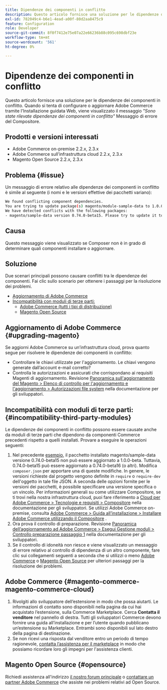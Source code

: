 ```yaml
---
title: Dipendenze dei componenti in conflitto
description: Questo articolo fornisce una soluzione per le dipendenze dei componenti in conflitto. Quando si tenta di configurare o aggiornare Adobe Commerce utilizzando l’Installazione guidata Web, viene visualizzato il messaggio di errore *"Sono state trovate dipendenze dei componenti in conflitto"* Compositore.
exl-id: 782049c4-b6e1-4ead-a00f-80d2aa8475c9
feature: Configuration
role: Developer
source-git-commit: 8f0f7412e75e07a22e66236b88c095c698dbf23e
workflow-type: tm+mt
source-wordcount: '561'
ht-degree: 0%

---
```


# Dipendenze dei componenti in conflitto

Questo articolo fornisce una soluzione per le dipendenze dei componenti in conflitto. Quando si tenta di configurare o aggiornare Adobe Commerce tramite l&#39;Installazione guidata Web, viene visualizzato il messaggio *&quot;Sono state rilevate dipendenze dei componenti in conflitto&quot;* Messaggio di errore del Compositore.

## Prodotti e versioni interessati

* Adobe Commerce on-premise 2.2.x, 2.3.x
* Adobe Commerce sull’infrastruttura cloud 2.2.x, 2.3.x
* Magento Open Source 2.2.x, 2.3.x


## Problema {#issue}

Un messaggio di errore relativo alle dipendenze dei componenti in conflitto è simile al seguente (i nomi e le versioni effettive dei pacchetti variano):

```bash
We found conflicting component dependencies.
You are trying to update package(s) magento/module-sample-data to 1.0.0-beta
We have detected conflicts with the following packages:
- magento/sample-data version 0.74.0-beta15. Please try to update it to one of the following package versions: 0.74.0-beta16, 0.74.0-beta14, 0.74.0-beta13, 0.74.0-beta12, 0.74.0-beta11, 0.74.0-beta10, 0.74.0-beta9, 0.74.0-beta8, 0.74.0-beta7
```

## Causa

Questo messaggio viene visualizzato se Composer non è in grado di determinare quali componenti installare o aggiornare.

## Soluzione

Due scenari principali possono causare conflitti tra le dipendenze dei componenti. Fai clic sullo scenario per ottenere i passaggi per la risoluzione dei problemi.

* [Aggiornamento di Adobe Commerce](#upgrading-magento)
* [Incompatibilità con moduli di terze parti:](#incompatibility-third-party-modules)
   * [Adobe Commerce (tutti i tipi di distribuzione)](#magento-commerce-magento-commerce-cloud)
   * [Magento Open Source](#opensource)

## Aggiornamento di Adobe Commerce {#upgrading-magento}

Se aggiorni Adobe Commerce su un’infrastruttura cloud, prova quanto segue per risolvere le dipendenze dei componenti in conflitto:

* Controllare le chiavi utilizzate per l&#39;aggiornamento. Le chiavi vengono generate dall’account e-mail corretto?
* Controlla le autorizzazioni e assicurati che corrispondano ai requisiti Magenti di aggiornamento. Revisione [Panoramica sull&#39;aggiornamento del Magento > Elenco di controllo per l&#39;aggiornamento e l&#39;aggiornamento > Autorizzazioni file system](https://devdocs.magento.com/guides/v2.3/comp-mgr/prereq/prereq_compman-checklist.html#perms) nella documentazione per gli sviluppatori.

## Incompatibilità con moduli di terze parti: {#incompatibility-third-party-modules}

Le dipendenze dei componenti in conflitto possono essere causate anche da moduli di terze parti che dipendono da componenti Commerce precedenti rispetto a quelli installati. Provare a eseguire le operazioni seguenti:

1. Nel precedente [esempio](#issue), il pacchetto installato magento/sample-data versione 0.74.0-beta15 non può essere aggiornato a 1.0.0-beta. Tuttavia, 0.74.0-beta15 può essere aggiornato a 0.74.0-beta16 (o altri). Modifica `composer.json` per apportare una di queste modifiche. In genere, le versioni richieste dal progetto vengono definite in `require` o `require-dev` dell&#39;oggetto in tale file JSON. A seconda delle opzioni fornite per le versioni dei pacchetti, è possibile specificare una versione specifica o un vincolo. Per informazioni generali su come utilizzare Compositore, se ti trovi nella nostra infrastruttura cloud, puoi fare riferimento a [Cloud per Adobe Commerce > Tecnologie e requisiti > Compositore](https://devdocs.magento.com/cloud/reference/cloud-composer.html#files) nella documentazione per gli sviluppatori. Se utilizzi Adobe Commerce on-premise, consulta [Adobe Commerce > Guida all’installazione > Installare Adobe Commerce utilizzando il Compositore](https://devdocs.magento.com/guides/v2.4/install-gde/composer.html) .
1. Ora prova il controllo di preparazione. Revisione [Panoramica dell’aggiornamento ad Adobe Commerce > Esegui Gestione moduli > Controllo preparazione passaggio 1](https://devdocs.magento.com/guides/v2.3/comp-mgr/module-man/compman-readiness.html) nella documentazione per gli sviluppatori.
1. Se il controllo di idoneità non riesce e viene visualizzato un messaggio di errore relativo al controllo di dipendenza di un altro componente, fare clic sui collegamenti seguenti a seconda che si utilizzi o meno [Adobe Commerce](#magento-commerce-magento-commerce-cloud) o [Magento Open Source](#opensource) per ulteriori passaggi per la risoluzione dei problemi.

## Adobe Commerce {#magento-commerce-magento-commerce-cloud}

1. Rivolgiti allo sviluppatore dell’estensione in modo che possa aiutarti. Le informazioni di contatto sono disponibili nella pagina da cui hai acquistato l’estensione, sulla Commerce Marketplace. Cerca **Contatta il venditore** nel pannello di destra. Tutti gli sviluppatori Commerce devono fornire una guida all’installazione e per l’utente quando pubblicano un’estensione su Marketplace. Entrambi sono disponibili sul lato destro della pagina di destinazione.
1. Se non ricevi una risposta dal venditore entro un periodo di tempo ragionevole, [contatta l’assistenza per il marketplace](mailto:commercemarketplacesupport@adobe.com) in modo che possiamo ricordare loro gli impegni per l&#39;assistenza clienti.

## Magento Open Source {#opensource}

Richiedi assistenza all&#39;indirizzo [il nostro forum principale](https://community.magento.com/) o [contattare un partner Adobe Commerce](https://magento.com/find-a-partner) che assiste nei problemi relativi ad Open Source.
